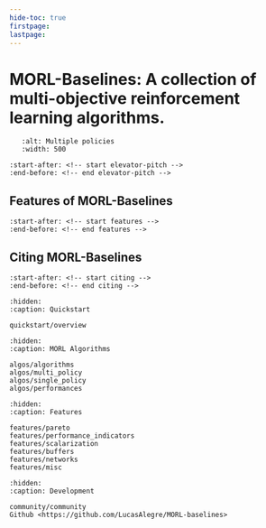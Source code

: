 ```yaml
---
hide-toc: true
firstpage:
lastpage:
---
```


# MORL-Baselines: A collection of multi-objective reinforcement learning algorithms.

```{figure} _static/_images/mo_cheetah.gif
   :alt: Multiple policies
   :width: 500
```

```{include} ../README.md
:start-after: <!-- start elevator-pitch -->
:end-before: <!-- end elevator-pitch -->
```

## Features of MORL-Baselines

```{include} ../README.md
:start-after: <!-- start features -->
:end-before: <!-- end features -->
```

## Citing MORL-Baselines
```{include} ../README.md
:start-after: <!-- start citing -->
:end-before: <!-- end citing -->
```

```{toctree}
:hidden:
:caption: Quickstart

quickstart/overview
```

```{toctree}
:hidden:
:caption: MORL Algorithms

algos/algorithms
algos/multi_policy
algos/single_policy
algos/performances
```

```{toctree}
:hidden:
:caption: Features

features/pareto
features/performance_indicators
features/scalarization
features/buffers
features/networks
features/misc
```

```{toctree}
:hidden:
:caption: Development

community/community
Github <https://github.com/LucasAlegre/MORL-baselines>
```
